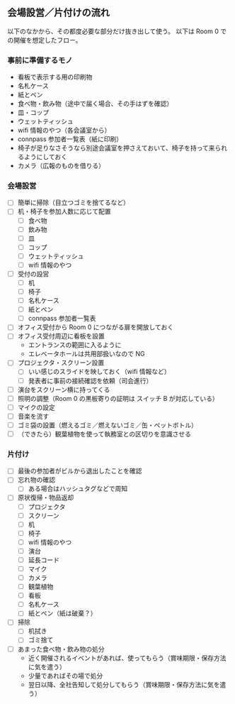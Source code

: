 ## 会場設営／片付けの流れ

以下のなかから、その都度必要な部分だけ抜き出して使う。
以下は Room 0 での開催を想定したフロー。

### 事前に準備するモノ

* 看板で表示する用の印刷物
* 名札ケース
* 紙とペン
* 食べ物・飲み物（途中で届く場合、その手はずを確認）
* 皿・コップ
* ウェットティッシュ
* wifi 情報のやつ（各会議室から）
* connpass 参加者一覧表（紙に印刷）
* 椅子が足りなさそうなら別途会議室を押さえておいて、椅子を持って来られるようにしておく
* カメラ（広報のものを借りる）

### 会場設営

- [ ] 簡単に掃除（目立つゴミを捨てるなど）
- [ ] 机・椅子を参加人数に応じて配置
    - [ ] 食べ物
    - [ ] 飲み物
    - [ ] 皿
    - [ ] コップ
    - [ ] ウェットティッシュ
    - [ ] wifi 情報のやつ
- [ ] 受付の設営
    - [ ] 机
    - [ ] 椅子
    - [ ] 名札ケース
    - [ ] 紙とペン
    - [ ] connpass 参加者一覧表
- [ ] オフィス受付から Room 0 につながる扉を開放しておく
- [ ] オフィス受付周辺に看板を設置
    * エントランスの範囲に入るように
    * エレベータホールは共用部扱いなので NG
- [ ] プロジェクタ・スクリーン設置
    - [ ] いい感じのスライドを映しておく（wifi 情報など）
    - [ ] 発表者に事前の接続確認を依頼（司会進行）
- [ ] 演台をスクリーン横に持ってくる
- [ ] 照明の調整（Room 0 の黒板寄りの証明は スイッチ B が対応している）
- [ ] マイクの設定
- [ ] 音楽を流す
- [ ] ゴミ袋の設置（燃えるゴミ／燃えないゴミ／缶・ペットボトル）
- [ ] （できたら）観葉植物を使って執務室との区切りを意識させる

### 片付け

- [ ] 最後の参加者がビルから退出したことを確認
- [ ] 忘れ物の確認
    - [ ] ある場合はハッシュタグなどで周知
- [ ] 原状復帰・物品返却
    - [ ] プロジェクタ
    - [ ] スクリーン
    - [ ] 机
    - [ ] 椅子
    - [ ] wifi 情報のやつ
    - [ ] 演台
    - [ ] 延長コード
    - [ ] マイク
    - [ ] カメラ
    - [ ] 観葉植物
    - [ ] 看板
    - [ ] 名札ケース
    - [ ] 紙とペン（紙は破棄？）
- [ ] 掃除
    - [ ] 机拭き
    - [ ] ゴミ捨て
- [ ] あまった食べ物・飲み物の処分
    * 近く開催されるイベントがあれば、使ってもらう（賞味期限・保存方法に気を遣う）
    * 少量であればその場で処分
    * 翌日以降、全社告知して処分してもらう（賞味期限・保存方法に気を遣う）
